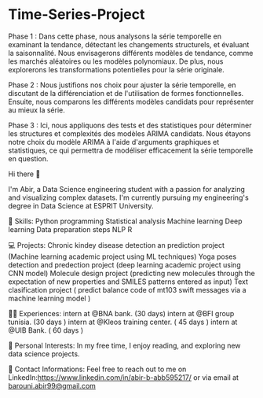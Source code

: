 # Time-Series-Project
Phase 1 : Dans cette phase, nous analysons la série temporelle en examinant la tendance, détectant les changements structurels, et évaluant la saisonnalité. Nous envisagerons différents modèles de tendance, comme les marchés aléatoires ou les modèles polynomiaux. De plus, nous explorerons les transformations potentielles pour la série originale.

Phase 2 : Nous justifions nos choix pour ajuster la série temporelle, en discutant de la différenciation et de l'utilisation de formes fonctionnelles. Ensuite, nous comparons les différents modèles candidats pour représenter au mieux la série.

Phase 3 : Ici, nous appliquons des tests et des statistiques pour déterminer les structures et complexités des modèles ARIMA candidats. Nous étayons notre choix du modèle ARIMA à l'aide d'arguments graphiques et statistiques, ce qui permettra de modéliser efficacement la série temporelle en question.




Hi there 👋

I'm Abir, a Data Science engineering student with a passion for analyzing and visualizing complex datasets. 
I'm currently pursuing my engineering's degree in Data Science at ESPRIT University.





💼 Skills:
Python programming
Statistical analysis
Machine learning
Deep learning
Data preparation steps
NLP
R





💻 Projects:
Chronic kindey disease detection an prediction project (Machine learning academic project using ML techniques)
Yoga poses detection and predection project (deep learning academic project using CNN model)
Molecule design project (predicting new molecules through the expectation of new properties and SMILES patterns entered as input) 
Text clasification project ( predict balance code of mt103 swift messages via a machine learning model )





🧑‍💼 Experiences:
intern at @BNA bank. (30 days)
intern at @BFI group tunisia. (30 days )
intern at @Kleos training center. ( 45 days )
intern at @UIB Bank. ( 60 days )



📝 Personal Interests:
In my free time, I enjoy reading, and exploring new data science projects.



🤝 Contact Informations:
Feel free to reach out to me on LinkedIn:https://www.linkedin.com/in/abir-b-abb595217/ or via email at barouni.abir99@gmail.com

